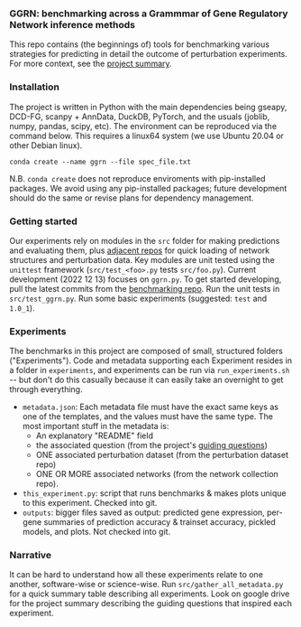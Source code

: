 ### GGRN: benchmarking across a Grammmar of Gene Regulatory Network inference methods 

This repo contains (the beginnings of) tools for benchmarking various strategies for predicting in detail the outcome of perturbation experiments. For more context, see the [project summary](https://docs.google.com/document/d/1vvZi5c0nU3VTvKiWpEka8AtDORxJ3Ymv0ZzoFQwoDoI/edit).

### Installation

The project is written in Python with the main dependencies being gseapy, DCD-FG, scanpy + AnnData, DuckDB, PyTorch, and the usuals (joblib, numpy, pandas, scipy, etc). The environment can be reproduced via the command below. This requires a linux64 system (we use Ubuntu 20.04 or other Debian linux). 

`conda create --name ggrn --file spec_file.txt`

N.B. `conda create` does not reproduce enviroments with pip-installed packages. We avoid using any pip-installed packages; future development should do the same or revise plans for dependency management.

### Getting started

Our experiments rely on modules in the `src` folder for making predictions and evaluating them, plus [adjacent repos](https://github.com/ekernf01/perturbation_writing) for quick loading of network structures and perturbation data. Key modules are unit tested using the `unittest` framework (`src/test_<foo>.py` tests `src/foo.py`). Current development (2022 12 13) focuses on `ggrn.py`. To get started developing, pull the latest commits from the [benchmarking repo](https://github.com/ekernf01/perturbation_benchmarking). Run the unit tests in `src/test_ggrn.py`. Run some basic experiments (suggested: `test` and `1.0_1`).

### Experiments

The benchmarks in this project are composed of small, structured folders ("Experiments"). Code and metadata supporting each Experiment resides in a folder in `experiments`, and experiments can be run via `run_experiments.sh` -- but don't do this casually because it can easily take an overnight to get through everything.

- `metadata.json`: Each metadata file must have the exact same keys as one of the templates, and the values must have the same type. The most important stuff in the metadata is:
    - An explanatory "README" field
    - the associated question (from the project's [guiding questions](https://docs.google.com/document/d/1vvZi5c0nU3VTvKiWpEka8AtDORxJ3Ymv0ZzoFQwoDoI/edit#heading=h.3lbpjmchifq2))
    - ONE associated perturbation dataset (from the perturbation dataset repo)
    - ONE OR MORE associated networks (from the network collection repo). 
- `this_experiment.py`: script that runs benchmarks & makes plots unique to this experiment. Checked into git.
- `outputs`: bigger files saved as output: predicted gene expression, per-gene summaries of prediction accuracy & trainset accuracy, pickled models, and plots. Not checked into git.

### Narrative

It can be hard to understand how all these experiments relate to one another, software-wise or science-wise. Run `src/gather_all_metadata.py` for a quick summary table describing all experiments. Look on google drive for the project summary describing the guiding questions that inspired each experiment. 
